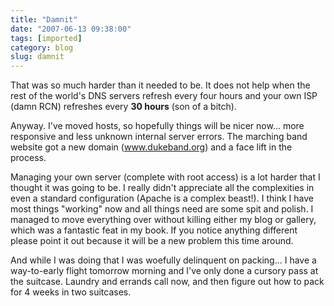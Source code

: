 ```yaml
---
title: "Damnit"
date: "2007-06-13 09:38:00"
tags: [imported]
category: blog
slug: damnit
---
```


That was so much harder than it needed to be. It does not help when the rest of the world's DNS servers refresh every four hours and your own ISP (damn RCN) refreshes every <strong>30 hours</strong> (son of a bitch).

Anyway. I've moved hosts, so hopefully things will be nicer now... more responsive and less unknown internal server errors. The marching band website got a new domain (<a href="http://www.dukeband.org">www.dukeband.org</a>) and a face lift in the process.

Managing your own server (complete with root access) is a lot harder that I thought it was going to be. I really didn't appreciate all the complexities in even a standard configuration (Apache is a complex beast!). I think I have most things "working" now and all things need are some spit and polish. I managed to move everything over without killing either my blog or gallery, which was a fantastic feat in my book. If you notice anything different please point it out because it will be a new problem this time around.

And while I was doing that I was woefully delinquent on packing... I have a way-to-early flight tomorrow morning and I've only done a cursory pass at the suitcase. Laundry and errands call now, and then figure out how to pack for 4 weeks in two suitcases.

